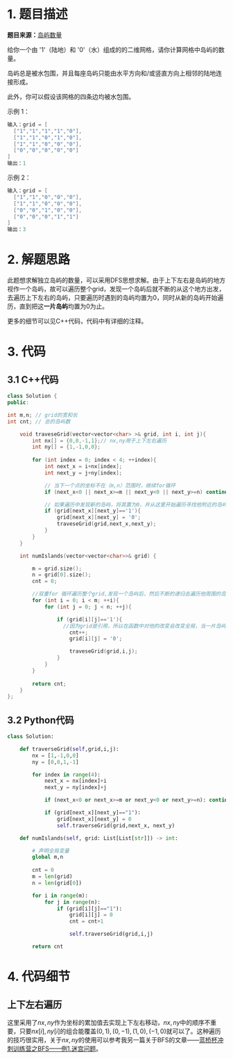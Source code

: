 ﻿# 1. 题目描述

**题目来源：**[岛屿数量](https://leetcode-cn.com/problems/number-of-islands/)

给你一个由 '1'（陆地）和 '0'（水）组成的的二维网格，请你计算网格中岛屿的数量。

岛屿总是被水包围，并且每座岛屿只能由水平方向和/或竖直方向上相邻的陆地连接形成。

此外，你可以假设该网格的四条边均被水包围。

示例 1：
```cpp
输入：grid = [
  ["1","1","1","1","0"],
  ["1","1","0","1","0"],
  ["1","1","0","0","0"],
  ["0","0","0","0","0"]
]
输出：1
```

示例 2：
```cpp
输入：grid = [
  ["1","1","0","0","0"],
  ["1","1","0","0","0"],
  ["0","0","1","0","0"],
  ["0","0","0","1","1"]
]
输出：3
```

# 2. 解题思路

此题想求解独立岛屿的数量，可以采用DFS思想求解。由于上下左右是岛屿的地方视作一个岛屿，故可以遍历整个grid，发现一个岛屿后就不断的从这个地方出发，去遍历上下左右的岛屿，只要遍历时遇到的岛屿均置为$0$，同时从新的岛屿开始遍历，直到把这**一片岛屿**均置为0为止。

更多的细节可以见C++代码，代码中有详细的注释。

# 3. 代码
## 3.1 C++代码
```cpp
class Solution {
public:

int m,n; // grid的宽和长
int cnt; // 总的岛屿数

    void traveseGrid(vector<vector<char> >& grid, int i, int j){
        int nx[] = {0,0,-1,1};// nx,ny用于上下左右遍历
        int ny[] = {1,-1,0,0};
        
        for (int index = 0; index < 4; ++index){
            int next_x = i+nx[index];
            int next_y = j+ny[index];

            // 当下一个点的坐标不在（m,n）范围时，继续for循环
            if (next_x<0 || next_x>=m || next_y<0 || next_y>=n) continue;

            // 如果遍历中发现新的岛屿，将其置为0，并从这里开始遍历寻找他附近的岛屿。因为与这个岛屿连接的岛屿和最初那块岛屿也是属于同一片岛屿，所以也需要遍历
            if (grid[next_x][next_y]=='1'){
                grid[next_x][next_y] = '0';
                traveseGrid(grid,next_x,next_y);
            }
        }
    }

    int numIslands(vector<vector<char>>& grid) {

        m = grid.size();
        n = grid[0].size();
        cnt = 0;

        //双重for 循环遍历整个grid,发现一个岛屿后，然后不断的递归去遍历他周围的岛屿，直到将这一片岛屿都置为0
        for (int i = 0; i < m; ++i){
            for (int j = 0; j < n; ++j){

                if (grid[i][j]=='1'){
                  //因为grid是引用，所以在函数中对他的改变会改变全局，当一片岛屿都被置为0后，再去遍历grid的时候，那片岛屿都是0，所以只需要加一个数量就行
                    cnt++;
                    grid[i][j] = '0';

                    traveseGrid(grid,i,j);
                }
            }
        }
        
        return cnt;
    }
};
```

## 3.2 Python代码
```python
class Solution:

    def traverseGrid(self,grid,i,j):
        nx = [1,-1,0,0]
        ny = [0,0,1,-1]

        for index in range(4):
            next_x = nx[index]+i
            next_y = ny[index]+j

            if (next_x<0 or next_x>=m or next_y<0 or next_y>=n): continue

            if (grid[next_x][next_y]=="1"):
                grid[next_x][next_y] = 0
                self.traverseGrid(grid,next_x, next_y)

    def numIslands(self, grid: List[List[str]]) -> int:

        # 声明全局变量
        global m,n
        
        cnt = 0
        m = len(grid)
        n = len(grid[0])

        for i in range(m):
            for j in range(n):
                if (grid[i][j]=="1"):
                    grid[i][j] = 0
                    cnt = cnt+1

                    self.traverseGrid(grid,i,j)

        return cnt
```

# 4. 代码细节

## 上下左右遍历
这里采用了$nx,ny$作为坐标的累加值去实现上下左右移动，$nx,ny$中的顺序不重要，只要$nx[i], ny[i]$的组合能覆盖$(0,1),(0,-1),(1,0),(-1,0)$就可以了。这种遍历的技巧很实用，关于$nx,ny$的使用可以参考我另一篇关于BFS的文章——[蓝桥杯冲刺训练营之BFS——例1.迷宫问题](https://blog.csdn.net/qq_32614873/article/details/123645355?spm=1001.2014.3001.5501)。